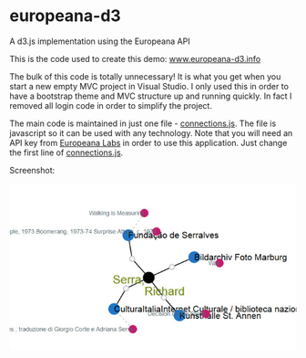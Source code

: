 # europeana-d3
A d3.js implementation using the Europeana API

This is the code used to create this demo: <a href="http://www.europeana-d3.info" target="_blank">www.europeana-d3.info</a>

The bulk of this code is totally unnecessary!  It is what you get when you start a new empty MVC project in Visual Studio.  I only used this in order to have a bootstrap theme and MVC structure up and running quickly.  In fact I removed all login code in order to simplify the project.

The main code is maintained in just one file - [connections.js](Europeana-D3/Scripts/app/connections.js).   The file is javascript so it can be used with any technology.  Note that you will need an API key from <a href="http://labs.europeana.eu/api/" target="_blank">Europeana Labs</a> in order to use this application.  Just change the first line of [connections.js](Europeana-D3/Scripts/app/connections.js).

Screenshot:

<img src='https://raw.githubusercontent.com/smoore4moma/europeana-d3/master/Europeana-D3/Content/Images/screenshot.jpg'>
